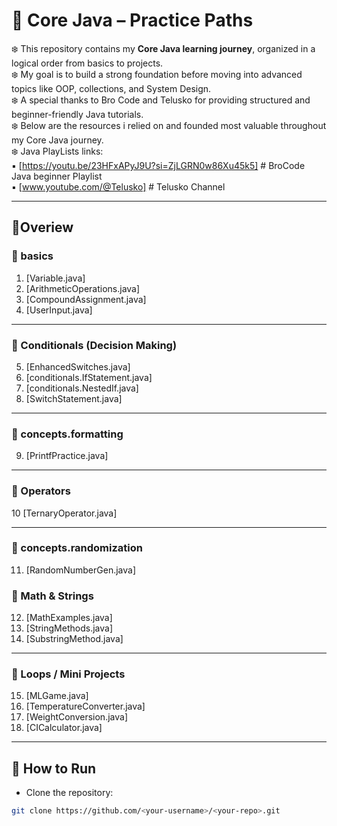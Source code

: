 # 🌿 Core Java – Practice Paths

❄️ This repository contains my **Core Java learning journey**, organized in a logical order from basics to projects.
<br>❄️ My goal is to build a strong foundation before moving into advanced topics like OOP, collections, and System Design.
<br>❄️  A special thanks to Bro Code and Telusko for providing structured and beginner-friendly Java tutorials.
<br>❄️ Below are the resources i relied on and founded most valuable throughout my Core Java journey. 
<br>❄️ Java PlayLists links: 
<br>▪️ [https://youtu.be/23HFxAPyJ9U?si=ZjLGRN0w86Xu45k5] # BroCode Java beginner Playlist
<br>▪️ [www.youtube.com/@Telusko] # Telusko Channel


---

## 🧋Overiew

### 🍁 basics
1. [Variable.java]
2. [ArithmeticOperations.java]
3. [CompoundAssignment.java]
4. [UserInput.java]

---

### 🍁 Conditionals (Decision Making)
5. [EnhancedSwitches.java]
6. [conditionals.IfStatement.java]
7. [conditionals.NestedIf.java]
8. [SwitchStatement.java]

---

### 🍁 concepts.formatting 

9. [PrintfPractice.java]

---

### 🍁 Operators
10 [TernaryOperator.java]

---

### 🍁 concepts.randomization
11. [RandomNumberGen.java]


### 🍁 Math & Strings
12. [MathExamples.java]
13. [StringMethods.java]
14. [SubstringMethod.java]

---

### 🍁 Loops / Mini Projects
15. [MLGame.java]
16. [TemperatureConverter.java]
17. [WeightConversion.java]
18. [CICalculator.java]

---

## 🚀 How to Run
- Clone the repository:
```bash
git clone https://github.com/<your-username>/<your-repo>.git
